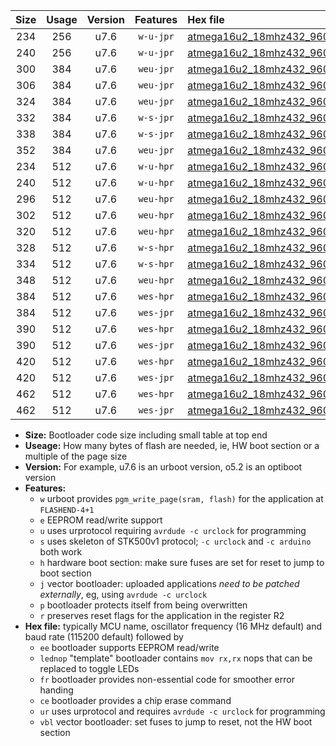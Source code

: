 |Size|Usage|Version|Features|Hex file|
|:-:|:-:|:-:|:-:|:--|
|234|256|u7.6|`w-u-jpr`|[atmega16u2_18mhz432_9600bps_ur_vbl.hex](https://raw.githubusercontent.com/stefanrueger/urboot/main//atmega16u2_18mhz432_9600bps_ur_vbl.hex)|
|240|256|u7.6|`w-u-jpr`|[atmega16u2_18mhz432_9600bps_lednop_ur_vbl.hex](https://raw.githubusercontent.com/stefanrueger/urboot/main//atmega16u2_18mhz432_9600bps_lednop_ur_vbl.hex)|
|300|384|u7.6|`weu-jpr`|[atmega16u2_18mhz432_9600bps_ee_ur_vbl.hex](https://raw.githubusercontent.com/stefanrueger/urboot/main//atmega16u2_18mhz432_9600bps_ee_ur_vbl.hex)|
|306|384|u7.6|`weu-jpr`|[atmega16u2_18mhz432_9600bps_ee_lednop_ur_vbl.hex](https://raw.githubusercontent.com/stefanrueger/urboot/main//atmega16u2_18mhz432_9600bps_ee_lednop_ur_vbl.hex)|
|324|384|u7.6|`weu-jpr`|[atmega16u2_18mhz432_9600bps_ee_lednop_fr_ur_vbl.hex](https://raw.githubusercontent.com/stefanrueger/urboot/main//atmega16u2_18mhz432_9600bps_ee_lednop_fr_ur_vbl.hex)|
|332|384|u7.6|`w-s-jpr`|[atmega16u2_18mhz432_9600bps_vbl.hex](https://raw.githubusercontent.com/stefanrueger/urboot/main//atmega16u2_18mhz432_9600bps_vbl.hex)|
|338|384|u7.6|`w-s-jpr`|[atmega16u2_18mhz432_9600bps_lednop_vbl.hex](https://raw.githubusercontent.com/stefanrueger/urboot/main//atmega16u2_18mhz432_9600bps_lednop_vbl.hex)|
|352|384|u7.6|`weu-jpr`|[atmega16u2_18mhz432_9600bps_ee_lednop_fr_ce_ur_vbl.hex](https://raw.githubusercontent.com/stefanrueger/urboot/main//atmega16u2_18mhz432_9600bps_ee_lednop_fr_ce_ur_vbl.hex)|
|234|512|u7.6|`w-u-hpr`|[atmega16u2_18mhz432_9600bps_ur.hex](https://raw.githubusercontent.com/stefanrueger/urboot/main//atmega16u2_18mhz432_9600bps_ur.hex)|
|240|512|u7.6|`w-u-hpr`|[atmega16u2_18mhz432_9600bps_lednop_ur.hex](https://raw.githubusercontent.com/stefanrueger/urboot/main//atmega16u2_18mhz432_9600bps_lednop_ur.hex)|
|296|512|u7.6|`weu-hpr`|[atmega16u2_18mhz432_9600bps_ee_ur.hex](https://raw.githubusercontent.com/stefanrueger/urboot/main//atmega16u2_18mhz432_9600bps_ee_ur.hex)|
|302|512|u7.6|`weu-hpr`|[atmega16u2_18mhz432_9600bps_ee_lednop_ur.hex](https://raw.githubusercontent.com/stefanrueger/urboot/main//atmega16u2_18mhz432_9600bps_ee_lednop_ur.hex)|
|320|512|u7.6|`weu-hpr`|[atmega16u2_18mhz432_9600bps_ee_lednop_fr_ur.hex](https://raw.githubusercontent.com/stefanrueger/urboot/main//atmega16u2_18mhz432_9600bps_ee_lednop_fr_ur.hex)|
|328|512|u7.6|`w-s-hpr`|[atmega16u2_18mhz432_9600bps.hex](https://raw.githubusercontent.com/stefanrueger/urboot/main//atmega16u2_18mhz432_9600bps.hex)|
|334|512|u7.6|`w-s-hpr`|[atmega16u2_18mhz432_9600bps_lednop.hex](https://raw.githubusercontent.com/stefanrueger/urboot/main//atmega16u2_18mhz432_9600bps_lednop.hex)|
|348|512|u7.6|`weu-hpr`|[atmega16u2_18mhz432_9600bps_ee_lednop_fr_ce_ur.hex](https://raw.githubusercontent.com/stefanrueger/urboot/main//atmega16u2_18mhz432_9600bps_ee_lednop_fr_ce_ur.hex)|
|384|512|u7.6|`wes-hpr`|[atmega16u2_18mhz432_9600bps_ee.hex](https://raw.githubusercontent.com/stefanrueger/urboot/main//atmega16u2_18mhz432_9600bps_ee.hex)|
|384|512|u7.6|`wes-jpr`|[atmega16u2_18mhz432_9600bps_ee_vbl.hex](https://raw.githubusercontent.com/stefanrueger/urboot/main//atmega16u2_18mhz432_9600bps_ee_vbl.hex)|
|390|512|u7.6|`wes-hpr`|[atmega16u2_18mhz432_9600bps_ee_lednop.hex](https://raw.githubusercontent.com/stefanrueger/urboot/main//atmega16u2_18mhz432_9600bps_ee_lednop.hex)|
|390|512|u7.6|`wes-jpr`|[atmega16u2_18mhz432_9600bps_ee_lednop_vbl.hex](https://raw.githubusercontent.com/stefanrueger/urboot/main//atmega16u2_18mhz432_9600bps_ee_lednop_vbl.hex)|
|420|512|u7.6|`wes-hpr`|[atmega16u2_18mhz432_9600bps_ee_lednop_fr.hex](https://raw.githubusercontent.com/stefanrueger/urboot/main//atmega16u2_18mhz432_9600bps_ee_lednop_fr.hex)|
|420|512|u7.6|`wes-jpr`|[atmega16u2_18mhz432_9600bps_ee_lednop_fr_vbl.hex](https://raw.githubusercontent.com/stefanrueger/urboot/main//atmega16u2_18mhz432_9600bps_ee_lednop_fr_vbl.hex)|
|462|512|u7.6|`wes-hpr`|[atmega16u2_18mhz432_9600bps_ee_lednop_fr_ce.hex](https://raw.githubusercontent.com/stefanrueger/urboot/main//atmega16u2_18mhz432_9600bps_ee_lednop_fr_ce.hex)|
|462|512|u7.6|`wes-jpr`|[atmega16u2_18mhz432_9600bps_ee_lednop_fr_ce_vbl.hex](https://raw.githubusercontent.com/stefanrueger/urboot/main//atmega16u2_18mhz432_9600bps_ee_lednop_fr_ce_vbl.hex)|

- **Size:** Bootloader code size including small table at top end
- **Useage:** How many bytes of flash are needed, ie, HW boot section or a multiple of the page size
- **Version:** For example, u7.6 is an urboot version, o5.2 is an optiboot version
- **Features:**
  + `w` urboot provides `pgm_write_page(sram, flash)` for the application at `FLASHEND-4+1`
  + `e` EEPROM read/write support
  + `u` uses urprotocol requiring `avrdude -c urclock` for programming
  + `s` uses skeleton of STK500v1 protocol; `-c urclock` and `-c arduino` both work
  + `h` hardware boot section: make sure fuses are set for reset to jump to boot section
  + `j` vector bootloader: uploaded applications *need to be patched externally*, eg, using `avrdude -c urclock`
  + `p` bootloader protects itself from being overwritten
  + `r` preserves reset flags for the application in the register R2
- **Hex file:** typically MCU name, oscillator frequency (16 MHz default) and baud rate (115200 default) followed by
  + `ee` bootloader supports EEPROM read/write
  + `lednop` "template" bootloader contains `mov rx,rx` nops that can be replaced to toggle LEDs
  + `fr` bootloader provides non-essential code for smoother error handing
  + `ce` bootloader provides a chip erase command
  + `ur` uses urprotocol and requires `avrdude -c urclock` for programming
  + `vbl` vector bootloader: set fuses to jump to reset, not the HW boot section
